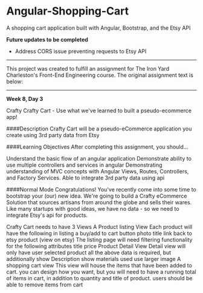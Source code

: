 # Angular-Shopping-Cart
A shopping cart application built with Angular, Bootstrap, and the Etsy API

**Future updates to be completed**
* Address CORS issue preventing requests to Etsy API

----------------------------------

This project was created to fulfill an assignment for The Iron Yard Charleston's Front-End Engineering course. The original assignment text is below:

----------------------------------

**Week 8, Day 3**

Crafty Crafty Cart - Use what we've learned to built a pseudo-ecommerce app!

####Description
Crafty Cart will be a pseudo-eCommerce application you create using 3rd party data from Etsy

####Learning Objectives 
After completing this assignment, you should…

Understand the basic flow of an angular application Demonstrate ability to use multiple controllers and services in angular Demonstrating understanding of MVC concepts with Angular Views, Routes, Controllers, and Factory Services. Able to integrate 3rd party data using api

####Normal Mode 
Congratulations! You've recently come into some time to bootstrap your (our) new idea. We're going to build a Crafty eCommerce Solution that sources artisans from around the globe and sells their wares. Like many startups with good ideas, we have no data - so we need to integrate Etsy's api for products.

Crafty Cart needs to have 3 Views A Product listing View Each product will have the following in listing a buy/add to cart button photo title link back to etsy product (view on etsy) The listing page will need filtering functionality for the following attributes title price Product Detail View Detail view will only have user selected product all the above data is required, but additionally show Description show materials used use larger image A shopping cart view This view will house the items that have been added to cart. you can design how you want, but you will need to have a running total of items in cart, in addition to quantity and title of product. users should be able to remove items from cart


